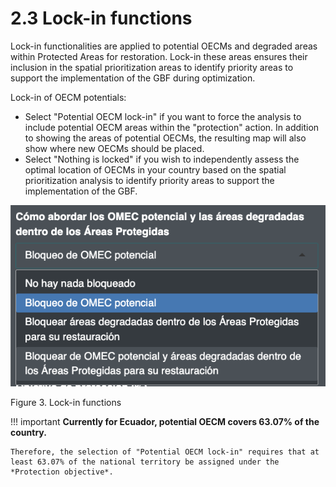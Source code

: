 # 2.3 Lock-in functions

Lock-in functionalities are applied to potential OECMs and degraded areas within Protected Areas for restoration.  Lock-in these areas ensures their inclusion in the spatial prioritization areas to identify priority areas to support the implementation of the GBF during optimization.

Lock-in of OECM potentials:

- Select "Potential OECM lock-in" if you want to force the analysis to include potential OECM areas within the "protection" action. In addition to showing the areas of potential OECMs, the resulting map will also show where new OECMs should be placed.
- Select "Nothing is locked" if you wish to independently assess the optimal location of OECMs in your country based on the spatial prioritization analysis to identify priority areas to support the implementation of the GBF.

![3bloqueo.png](images/3bloqueo.png)

Figure 3. Lock-in functions

!!! important
    **Currently for Ecuador, potential OECM covers 63.07% of the country.**
    
    Therefore, the selection of "Potential OECM lock-in" requires that at least 63.07% of the national territory be assigned under the *Protection objective*.

